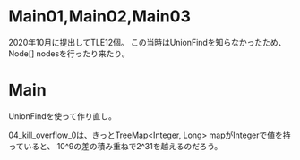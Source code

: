 # Main01,Main02,Main03
2020年10月に提出してTLE12個。
この当時はUnionFindを知らなかったため、Node[] nodesを行ったり来たり。

# Main
UnionFindを使って作り直し。

04_kill_overflow_0は、きっとTreeMap<Integer, Long> mapがIntegerで値を持っていると、
10^9の差の積み重ねで2^31を越えるのだろう。
